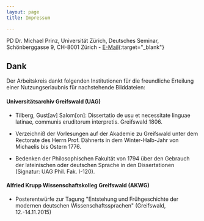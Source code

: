```yaml
---
layout: page
title: Impressum

---
```


PD Dr. Michael Prinz, 
Universität Zürich,
Deutsches Seminar,
Schönberggasse 9,
CH-8001 Zürich - [E-Mail]( http://www.ds.uzh.ch/_tools/mailform.php?id=726&request=%2Findex.php%253F%2FInstitut%2FMitarbeitende%2Findex.php%253Fdetail%3D726 ){:target="_blank"}



## Dank

Der Arbeitskreis dankt folgenden Institutionen für die freundliche Erteilung einer Nutzungserlaubnis für nachstehende Bilddateien:

#### Universitätsarchiv Greifswald (UAG)

* Tilberg, Gust[av] Salom[on]: Dissertatio de usu et necessitate linguae latinae, communis eruditorum interpretis. Greifswald 1806.

* Verzeichniß der Vorlesungen auf der Akademie zu Greifswald unter dem Rectorate des Herrn Prof. Dähnerts in dem Winter-Halb-Jahr von Michaelis bis Ostern 1776.

* Bedenken der Philosophischen Fakultät von 1794 über den Gebrauch der lateinischen oder deutschen Sprache in den Dissertationen (Signatur: UAG Phil. Fak. I-120). 

#### Alfried Krupp Wissenschaftskolleg Greifswald (AKWG)

* Posterentwürfe zur Tagung "Entstehung und Frühgeschichte der modernen deutschen Wissenschaftssprachen" (Greifswald, 12.-14.11.2015)